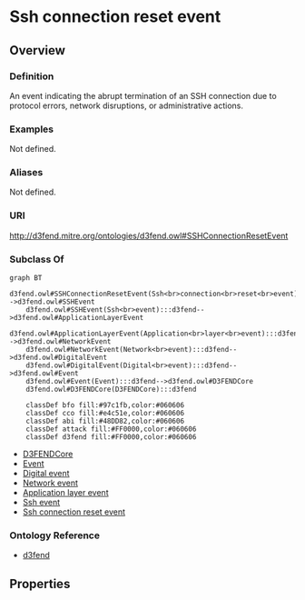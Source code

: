 # Ssh connection reset event

## Overview

### Definition
An event indicating the abrupt termination of an SSH connection due to protocol errors, network disruptions, or administrative actions.

### Examples
Not defined.

### Aliases
Not defined.

### URI
http://d3fend.mitre.org/ontologies/d3fend.owl#SSHConnectionResetEvent

### Subclass Of
```mermaid
graph BT
    d3fend.owl#SSHConnectionResetEvent(Ssh<br>connection<br>reset<br>event):::d3fend-->d3fend.owl#SSHEvent
    d3fend.owl#SSHEvent(Ssh<br>event):::d3fend-->d3fend.owl#ApplicationLayerEvent
    d3fend.owl#ApplicationLayerEvent(Application<br>layer<br>event):::d3fend-->d3fend.owl#NetworkEvent
    d3fend.owl#NetworkEvent(Network<br>event):::d3fend-->d3fend.owl#DigitalEvent
    d3fend.owl#DigitalEvent(Digital<br>event):::d3fend-->d3fend.owl#Event
    d3fend.owl#Event(Event):::d3fend-->d3fend.owl#D3FENDCore
    d3fend.owl#D3FENDCore(D3FENDCore):::d3fend
    
    classDef bfo fill:#97c1fb,color:#060606
    classDef cco fill:#e4c51e,color:#060606
    classDef abi fill:#48DD82,color:#060606
    classDef attack fill:#FF0000,color:#060606
    classDef d3fend fill:#FF0000,color:#060606
```

- [D3FENDCore](/docs/ontology/reference/model/D3FENDCore/D3FENDCore.md)
- [Event](/docs/ontology/reference/model/D3FENDCore/Event/Event.md)
- [Digital event](/docs/ontology/reference/model/D3FENDCore/Event/Digital%20event/Digital%20event.md)
- [Network event](/docs/ontology/reference/model/D3FENDCore/Event/Digital%20event/Network%20event/Network%20event.md)
- [Application layer event](/docs/ontology/reference/model/D3FENDCore/Event/Digital%20event/Network%20event/Application%20layer%20event/Application%20layer%20event.md)
- [Ssh event](/docs/ontology/reference/model/D3FENDCore/Event/Digital%20event/Network%20event/Application%20layer%20event/Ssh%20event/Ssh%20event.md)
- [Ssh connection reset event](/docs/ontology/reference/model/D3FENDCore/Event/Digital%20event/Network%20event/Application%20layer%20event/Ssh%20event/Ssh%20connection%20reset%20event/Ssh%20connection%20reset%20event.md)


### Ontology Reference
- [d3fend](http://d3fend.mitre.org/ontologies/d3fend.owl#)

## Properties
